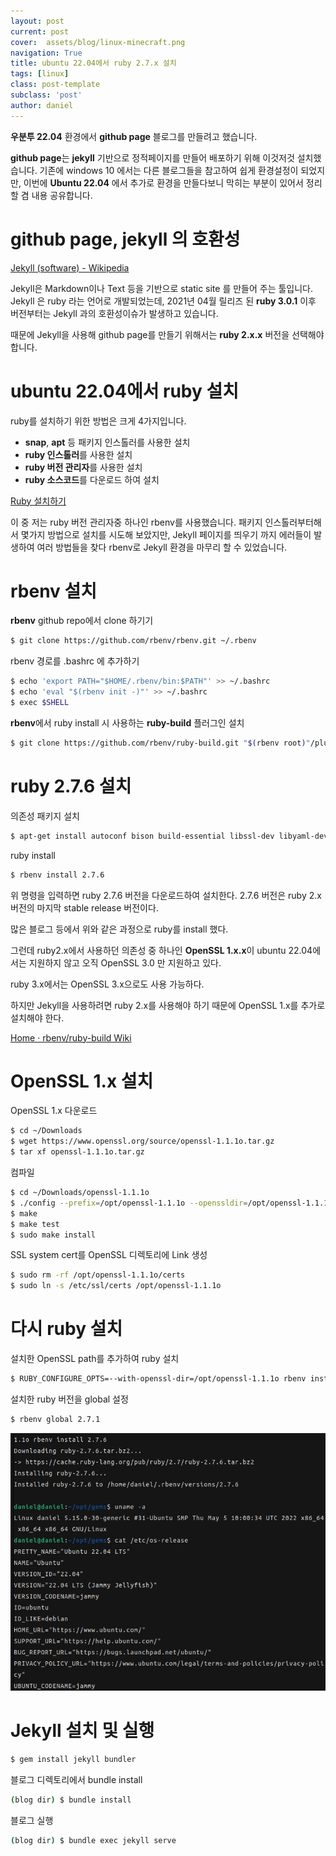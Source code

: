 ```yaml
---
layout: post
current: post
cover:  assets/blog/linux-minecraft.png
navigation: True
title: ubuntu 22.04에서 ruby 2.7.x 설치
tags: [linux]
class: post-template
subclass: 'post'
author: daniel
---
```



**우분투 22.04** 환경에서 **github page** 블로그를 만들려고 했습니다.

**github page**는 **jekyll** 기반으로 정적페이지를 만들어 배포하기 위해 이것저것 설치했습니다. 기존에 windows 10 에서는 다른 블로그들을 참고하여 쉽게 환경설정이 되었지만, 이번에 **Ubuntu 22.04** 에서 추가로 환경을 만들다보니 막히는 부분이 있어서 정리할 겸 내용 공유합니다.

# github page, jekyll 의 호환성

[Jekyll (software) - Wikipedia](https://en.wikipedia.org/wiki/Jekyll_(software))

Jekyll은 Markdown이나 Text 등을 기반으로 static site 를 만들어 주는 툴입니다. Jekyll 은 ruby 라는 언어로 개발되었는데, 2021년 04월 릴리즈 된 **ruby 3.0.1** 이후 버전부터는 Jekyll 과의 호환성이슈가 발생하고 있습니다.

때문에 Jekyll을 사용해 github page를 만들기 위해서는 **ruby 2.x.x** 버전을 선택해야 합니다.

# ubuntu 22.04에서 ruby 설치

ruby를 설치하기 위한 방법은 크게 4가지입니다.

- **snap**, **apt** 등 패키지 인스톨러를 사용한 설치
- **ruby 인스톨러**를 사용한 설치
- **ruby 버전 관리자**를 사용한 설치
- **ruby 소스코드**를 다운로드 하여 설치

[Ruby 설치하기](https://www.ruby-lang.org/ko/documentation/installation/)

이 중 저는 ruby 버전 관리자중 하나인 rbenv를 사용했습니다. 패키지 인스톨러부터해서 몇가지 방법으로 설치를 시도해 보았지만, Jekyll 페이지를 띄우기 까지 에러들이 발생하여 여러 방법들을 찾다 rbenv로 Jekyll 환경을 마무리 할 수 있었습니다.

# rbenv 설치

**rbenv** github repo에서 clone 하기기

```bash
$ git clone https://github.com/rbenv/rbenv.git ~/.rbenv
```

rbenv 경로를 .bashrc 에 추가하기

```bash
$ echo 'export PATH="$HOME/.rbenv/bin:$PATH"' >> ~/.bashrc
$ echo 'eval "$(rbenv init -)"' >> ~/.bashrc
$ exec $SHELL
```

**rbenv**에서 ruby install 시 사용하는 **ruby-build** 플러그인 설치

```bash
$ git clone https://github.com/rbenv/ruby-build.git "$(rbenv root)"/plugins/ruby-build
```

# ruby 2.7.6 설치

의존성 패키지 설치

```bash
$ apt-get install autoconf bison build-essential libssl-dev libyaml-dev libreadline6-dev zlib1g-dev libncurses5-dev libffi-dev libgdbm6 libgdbm-dev libdb-dev
```

ruby install

```bash
$ rbenv install 2.7.6
```

위 명령을 입력하면 ruby 2.7.6 버전을 다운로드하여 설치한다. 2.7.6 버전은 ruby 2.x 버전의 마지막 stable release 버전이다.

많은 블로그 등에서 위와 같은 과정으로 ruby를 install 했다.

그런데 ruby2.x에서 사용하던 의존성 중 하나인 **OpenSSL 1.x.x**이 ubuntu 22.04에서는 지원하지 않고 오직 OpenSSL 3.0 만 지원하고 있다.

ruby 3.x에서는 OpenSSL 3.x으로도 사용 가능하다.

하지만 Jekyll을 사용하려면 ruby 2.x를 사용해야 하기 때문에 OpenSSL 1.x를 추가로 설치해야 한다.

[Home · rbenv/ruby-build Wiki](https://github.com/rbenv/ruby-build/wiki#openssl-version-compatibility)

# OpenSSL 1.x 설치

OpenSSL 1.x 다운로드

```bash
$ cd ~/Downloads
$ wget https://www.openssl.org/source/openssl-1.1.1o.tar.gz
$ tar xf openssl-1.1.1o.tar.gz
```

컴파일

```bash
$ cd ~/Downloads/openssl-1.1.1o
$ ./config --prefix=/opt/openssl-1.1.1o --openssldir=/opt/openssl-1.1.1o shared zlib
$ make
$ make test
$ sudo make install
```

SSL system cert를 OpenSSL 디렉토리에 Link 생성

```bash
$ sudo rm -rf /opt/openssl-1.1.1o/certs
$ sudo ln -s /etc/ssl/certs /opt/openssl-1.1.1o
```

# 다시 ruby 설치

설치한 OpenSSL path를 추가하여 ruby 설치

```bash
$ RUBY_CONFIGURE_OPTS=--with-openssl-dir=/opt/openssl-1.1.1o rbenv install 2.7.6
```

설치한 ruby 버전을 global 설정

```bash
$ rbenv global 2.7.1
```


![](assets/images/2022-05-27/ruby_install.png)


# Jekyll 설치 및 실행

```bash
$ gem install jekyll bundler
```

블로그 디렉토리에서 bundle install

```bash
(blog dir) $ bundle install
```

블로그 실행

```bash
(blog dir) $ bundle exec jekyll serve
```
